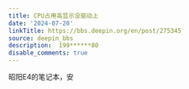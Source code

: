 ```yaml
---
title: CPU占用高显示没驱动上
date: '2024-07-20'
linkTitle: https://bbs.deepin.org/en/post/275345
source: deepin_bbs
description:  199******80 
disable_comments: true
---
```

昭阳E4的笔记本，安
